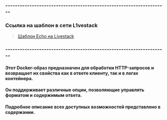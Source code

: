 ### -------------------------------------------------------------------
### Ссылка на шаблон в сети L1vestack
> [Шаблон Echo на Livestack](https://console.l1vestack.ru/template/echo)

### -------------------------------------------------------------------

#### Этот Docker-образ предназначен для обработки HTTP-запросов и возвращает их свойства как в ответе клиенту, так и в логах контейнера.
#### Он поддерживает различные опции, позволяющие управлять форматом и содержимым ответа.
#### Подробное описание всех доступных возможностей представлено в содержании.